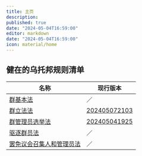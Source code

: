 ```yaml
---
title: 主页
description:
published: true
date: "2024-05-04T16:59:00"
editor: markdown
date: "2024-05-04T16:59:00"
icon: material/home
---
```


## 健在的乌托邦规则清单

| 名称                                                           | 现行版本                                                             |
| -------------------------------------------------------------- | -------------------------------------------------------------------- |
| [群基本法](/群基本法/index.md)                                 | ／<!-- [202405051943](群基本法/202405051943.md)-->                   |
| [群立法法](/群立法法/index.md)                                 | [202405072103](/群立法法/202405072103.md)                            |
| [群管理员选举法](/群管理员选举法/index.md)                     | [202405041925](/群管理员选举法/202405041925.md)                      |
| [驱逐群员法](/驱逐群员法/index.md)                             | ／<!-- [202405061411](/驱逐群员法/202405061411.md)-->                |
| [罢免议会召集人和管理员法](/罢免议会召集人和管理员法/index.md) | ／<!-- [202405061410](/罢免议会召集人和管理员法/202405061410.md) --> |
